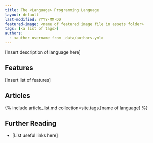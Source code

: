 ```yaml
---
title: The <Language> Programming Language
layout: default
last-modified: YYYY-MM-DD
featured-image: <name of featured image file in assets folder>
tags: [<a list of tags>]
authors:
  - <author username from _data/authors.yml>
---
```


[Insert description of language here]
  
## Features
  
[Insert list of features]

## Articles

{% include article_list.md collection=site.tags.[name of language] %}

## Further Reading

- [List useful links here]
